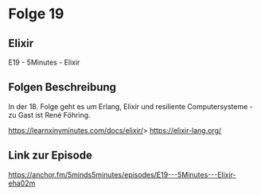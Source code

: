 # Folge 19

## Elixir

E19 - 5Minutes - Elixir

## Folgen Beschreibung

In der 18. Folge geht es um Erlang, Elixir und resiliente Computersysteme - zu Gast ist René Föhring.

<https://learnxinyminutes.com/docs/elixir/>>
<https://elixir-lang.org/>

## Link zur Episode

<https://anchor.fm/5minds5minutes/episodes/E19---5Minutes---Elixir-eha02m>
